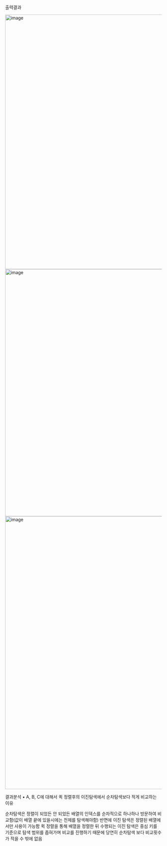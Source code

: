 출력결과



<img width="817" alt="image" src="https://github.com/user-attachments/assets/c6a41f14-ff9a-474f-824f-0c2573d2e004">
<img width="793" alt="image" src="https://github.com/user-attachments/assets/5cd00fe6-c6d7-4d3f-9a5f-9f73e597380e">
<img width="876" alt="image" src="https://github.com/user-attachments/assets/6bb89ba6-61a5-4878-9763-7a4672b4dab7">



결과분석
▪ A, B, C에 대해서 퀵 정렬후의 이진탐색에서 순차탐색보다 적게 비교하는 이유 

순차탐색은 정렬이 되었든 안 되었든 배열의 인덱스를 순차적으로 하나하나 방문하여 비교함(값이 배열 끝에 있을시에는 전체를 탐색해야함)
반면에 이진 탐색은 정렬된 배열에서만 사용이 가능함
퀵 정렬을 통해 배열을 정렬한 뒤 수행되는 이진 탐색은 중심 키를 기준으로 탐색 범위를 좁혀가며 비교를 진행하기 때문에 
당연히 순차탐색 보다 비교횟수가 적을 수 밖에 없음
